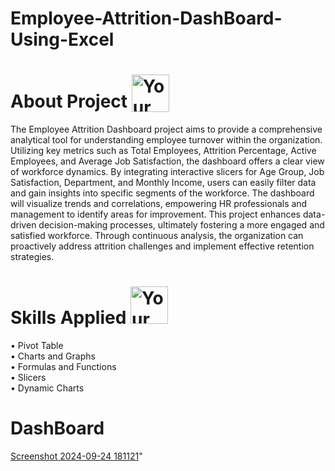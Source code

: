 # Employee-Attrition-DashBoard-Using-Excel
# About Project <img src ="https://github.com/user-attachments/assets/eb0023a4-4d6e-4366-be3a-189a7aff46bd" width="60" height="60" alt="Your Image" style="vertical-align:bottom">

The Employee Attrition Dashboard project aims to provide a comprehensive analytical tool for understanding employee turnover within the organization. Utilizing key metrics such as Total Employees, Attrition Percentage, Active Employees, and Average Job Satisfaction, the dashboard offers a clear view of workforce dynamics. By integrating interactive slicers for Age Group, Job Satisfaction, Department, and Monthly Income, users can easily filter data and gain insights into specific segments of the workforce. The dashboard will visualize trends and correlations, empowering HR professionals and management to identify areas for improvement. This project enhances data-driven decision-making processes, ultimately fostering a more engaged and satisfied workforce. Through continuous analysis, the organization can proactively address attrition challenges and implement effective retention strategies.



# Skills Applied <img src ="https://github.com/user-attachments/assets/a7077263-b0a5-4d8b-b70c-74d85614fac4" width="60" height="60" alt = "Your Image">

• Pivot Table<br/>
• Charts and Graphs<br/>
• Formulas and Functions<br/>
• Slicers<br/>
• Dynamic Charts<br/>


# DashBoard
[Screenshot 2024-09-24 181121](https://github.com/user-attachments/assets/b159af38-6009-4002-8a7b-863ac3113156)"
